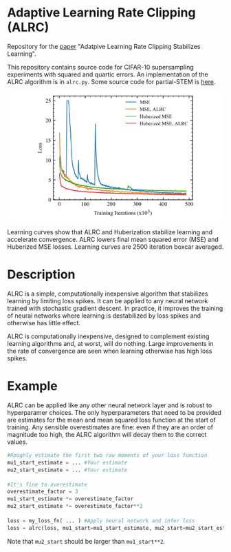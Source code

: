 # Adaptive Learning Rate Clipping (ALRC)

Repository for the [paper](https://arxiv.org/abs/1906.09060) "Adatpive Learning Rate Clipping Stabilizes Learning". 

This repository contains source code for CIFAR-10 supersampling experiments with squared and quartic errors. An implementation of the ALRC algorithm is in `alrc.py`. Some source code for partial-STEM is [here](https://github.com/Jeffrey-Ede/partial-STEM).

<p align="center">
  <img src="alrc_stability.png">
</p>

Learning curves show that ALRC and Huberization stabilize learning and accelerate convergence. ALRC lowers final mean squared error (MSE) and Huberized MSE losses. Learning curves are 2500 iteration boxcar averaged.

# Description

ALRC is a simple, computationally inexpensive algorithm that stabilizes learning by limiting loss spikes. It can be applied to any neural network trained with stochastic gradient descent. In practice, it improves the training of neural networks where learning is destabilized by loss spikes and otherwise has little effect.

ALRC is computationally inexpensive, designed to complement existing learning algorithms and, at worst, will do nothing. Large improvements in the rate of convergence are seen when learning otherwise has high loss spikes.

# Example

ALRC can be applied like any other neural network layer and is robust to hyperparamer choices. The only hyperparameters that need to be provided are estimates for the mean and mean squared loss function at the start of training. Any sensible overestimates are fine: even if they are an order of magnitude too high, the ALRC algorithm will decay them to the correct values.

```python
#Roughly estimate the first two raw moments of your loss function
mu1_start_estimate = ... #Your estimate
mu2_start_estimate = ... #Your estimate

#It's fine to overestimate
overestimate_factor = 3 
mu1_start_estimate *= overestimate_factor
mu2_start_estimate *= overestimate_factor**2

loss = my_loss_fn( ... ) #Apply neural network and infer loss
loss = alrc(loss, mu1_start=mu1_start_estimate, mu2_start=mu2_start_estimate) #Apply ALRC
```

Note that `mu2_start` should be larger than `mu1_start**2`.
